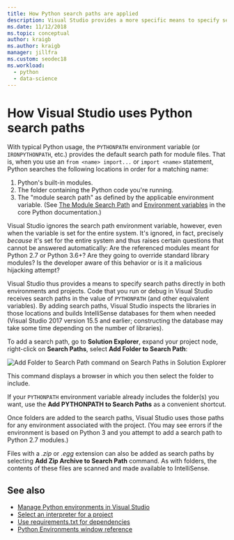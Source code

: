 ```yaml
---
title: How Python search paths are applied
description: Visual Studio provides a more specific means to specify search paths for environments and projects to avoid using system-wide variables.
ms.date: 11/12/2018
ms.topic: conceptual
author: kraigb
ms.author: kraigb
manager: jillfra
ms.custom: seodec18
ms.workload:
  - python
  - data-science
---
```


# How Visual Studio uses Python search paths

With typical Python usage, the `PYTHONPATH` environment variable (or `IRONPYTHONPATH`, etc.) provides the default search path for module files. That is, when you use an `from <name> import...` or `import <name>` statement, Python searches the following locations in order for a matching name:

1. Python's built-in modules.
1. The folder containing the Python code you're running.
1. The "module search path" as defined by the applicable environment variable. (See [The Module Search Path](https://docs.python.org/2/tutorial/modules.html#the-module-search-path) and [Environment variables](https://docs.python.org/2/using/cmdline.html#envvar-PYTHONPATH) in the core Python documentation.)

Visual Studio ignores the search path environment variable, however, even when the variable is set for the entire system. It's ignored, in fact, precisely *because* it's set for the entire system and thus raises certain questions that cannot be answered automatically: Are the referenced modules meant for Python 2.7 or Python 3.6+? Are they going to override standard library modules? Is the developer aware of this behavior or is it a malicious hijacking attempt?

Visual Studio thus provides a means to specify search paths directly in both environments and projects. Code that you run or debug in Visual Studio receives search paths in the value of `PYTHONPATH` (and other equivalent variables). By adding search paths, Visual Studio inspects the libraries in those locations and builds IntelliSense databases for them when needed (Visual Studio 2017 version 15.5 and earlier; constructing the database may take some time depending on the number of libraries).

To add a search path, go to **Solution Explorer**, expand your project node, right-click on **Search Paths**, select **Add Folder to Search Path**:

![Add Folder to Search Path command on Search Paths in Solution Explorer](media/search-paths-command.png)

This command displays a browser in which you then select the folder to include.

If your `PYTHONPATH` environment variable already includes the folder(s) you want, use the **Add PYTHONPATH to Search Paths** as a convenient shortcut.

Once folders are added to the search paths, Visual Studio uses those paths for any environment associated with the project. (You may see errors if the environment is based on Python 3 and you attempt to add a search path to Python 2.7 modules.)

Files with a *.zip* or *.egg* extension can also be added as search paths by selecting **Add Zip Archive to Search Path** command. As with folders, the contents of these files are scanned and made available to IntelliSense.

## See also

- [Manage Python environments in Visual Studio](managing-python-environments-in-visual-studio.md)
- [Select an interpreter for a project](selecting-a-python-environment-for-a-project.md)
- [Use requirements.txt for dependencies](managing-required-packages-with-requirements-txt.md)
- [Python Environments window reference](python-environments-window-tab-reference.md)
